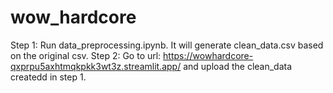 # wow_hardcore

Step 1: Run data_preprocessing.ipynb. It will generate clean_data.csv based on the original csv.
Step 2: Go to url: https://wowhardcore-qxprpu5axhtmqkpkk3wt3z.streamlit.app/ and upload the clean_data createdd in step 1.
